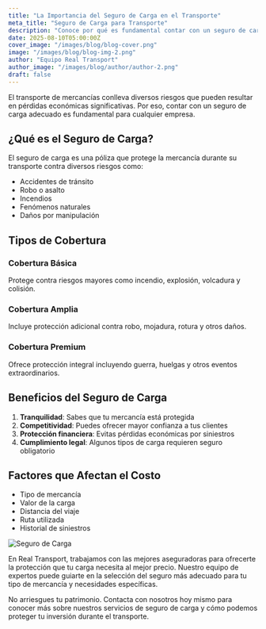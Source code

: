 ```yaml
---
title: "La Importancia del Seguro de Carga en el Transporte"
meta_title: "Seguro de Carga para Transporte"
description: "Conoce por qué es fundamental contar con un seguro de carga adecuado para proteger tu mercancía durante el transporte."
date: 2025-08-10T05:00:00Z
cover_image: "/images/blog/blog-cover.png"
image: "/images/blog/blog-img-2.png"
author: "Equipo Real Transport"
author_image: "/images/blog/author/author-2.png"
draft: false
---
```


El transporte de mercancías conlleva diversos riesgos que pueden resultar en pérdidas económicas significativas. Por eso, contar con un seguro de carga adecuado es fundamental para cualquier empresa.

## ¿Qué es el Seguro de Carga?

El seguro de carga es una póliza que protege la mercancía durante su transporte contra diversos riesgos como:

- Accidentes de tránsito
- Robo o asalto
- Incendios
- Fenómenos naturales
- Daños por manipulación

## Tipos de Cobertura

### Cobertura Básica
Protege contra riesgos mayores como incendio, explosión, volcadura y colisión.

### Cobertura Amplia
Incluye protección adicional contra robo, mojadura, rotura y otros daños.

### Cobertura Premium
Ofrece protección integral incluyendo guerra, huelgas y otros eventos extraordinarios.

## Beneficios del Seguro de Carga

1. **Tranquilidad**: Sabes que tu mercancía está protegida
2. **Competitividad**: Puedes ofrecer mayor confianza a tus clientes
3. **Protección financiera**: Evitas pérdidas económicas por siniestros
4. **Cumplimiento legal**: Algunos tipos de carga requieren seguro obligatorio

## Factores que Afectan el Costo

- Tipo de mercancía
- Valor de la carga
- Distancia del viaje
- Ruta utilizada
- Historial de siniestros

![Seguro de Carga](/images/blog/blog-cover.png)

En Real Transport, trabajamos con las mejores aseguradoras para ofrecerte la protección que tu carga necesita al mejor precio. Nuestro equipo de expertos puede guiarte en la selección del seguro más adecuado para tu tipo de mercancía y necesidades específicas.

No arriesgues tu patrimonio. Contacta con nosotros hoy mismo para conocer más sobre nuestros servicios de seguro de carga y cómo podemos proteger tu inversión durante el transporte.
